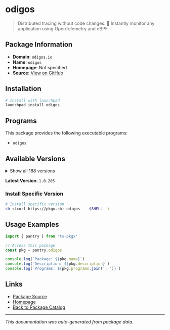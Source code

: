 # odigos

> Distributed tracing without code changes. 🚀 Instantly monitor any application using OpenTelemetry and eBPF

## Package Information

- **Domain**: `odigos.io`
- **Name**: `odigos`
- **Homepage**: Not specified
- **Source**: [View on GitHub](https://github.com/pkgxdev/pantry/tree/main/projects/odigos.io/package.yml)

## Installation

```bash
# Install with launchpad
launchpad install odigos
```

## Programs

This package provides the following executable programs:

- `odigos`

## Available Versions

<details>
<summary>Show all 188 versions</summary>

- `1.0.205`, `1.0.204`, `1.0.203`, `1.0.202`, `1.0.201`
- `1.0.200`, `1.0.199`, `1.0.198`, `1.0.196`, `1.0.195`
- `1.0.193`, `1.0.192`, `1.0.191`, `1.0.190`, `1.0.189`
- `1.0.188`, `1.0.187`, `1.0.186`, `1.0.185`, `1.0.184`
- `1.0.183`, `1.0.182`, `1.0.181`, `1.0.180`, `1.0.179`
- `1.0.178`, `1.0.177`, `1.0.175`, `1.0.172`, `1.0.171`
- `1.0.170`, `1.0.169`, `1.0.168`, `1.0.166`, `1.0.165`
- `1.0.164`, `1.0.163`, `1.0.162`, `1.0.161`, `1.0.160`
- `1.0.159`, `1.0.158`, `1.0.157`, `1.0.156`, `1.0.155`
- `1.0.154`, `1.0.153`, `1.0.152`, `1.0.151`, `1.0.150`
- `1.0.149`, `1.0.148`, `1.0.147`, `1.0.146`, `1.0.145`
- `1.0.144`, `1.0.143`, `1.0.142`, `1.0.141`, `1.0.140`
- `1.0.139`, `1.0.138`, `1.0.137`, `1.0.136`, `1.0.135`
- `1.0.133`, `1.0.132`, `1.0.131`, `1.0.130`, `1.0.129`
- `1.0.128`, `1.0.127`, `1.0.125`, `1.0.124`, `1.0.123`
- `1.0.122`, `1.0.121`, `1.0.120`, `1.0.119`, `1.0.118`
- `1.0.117`, `1.0.116`, `1.0.115`, `1.0.114`, `1.0.113`
- `1.0.112`, `1.0.111`, `1.0.110`, `1.0.109`, `1.0.108`
- `1.0.107`, `1.0.106`, `1.0.105`, `1.0.104`, `1.0.103`
- `1.0.102`, `1.0.101`, `1.0.100`, `1.0.99`, `1.0.98`
- `1.0.97`, `1.0.95`, `1.0.94`, `1.0.93`, `1.0.92`
- `1.0.91`, `1.0.90`, `1.0.89`, `1.0.86`, `1.0.85`
- `1.0.84`, `1.0.83`, `1.0.82`, `1.0.81`, `1.0.80`
- `1.0.79`, `1.0.78`, `1.0.77`, `1.0.76`, `1.0.75`
- `1.0.74`, `1.0.73`, `1.0.72`, `1.0.71`, `1.0.70`
- `1.0.69`, `1.0.68`, `1.0.67`, `1.0.65`, `1.0.64`
- `1.0.63`, `1.0.62`, `1.0.61`, `1.0.60`, `1.0.59`
- `1.0.58`, `1.0.57`, `1.0.55`, `1.0.54`, `1.0.53`
- `1.0.52`, `1.0.51`, `1.0.50`, `1.0.49`, `1.0.48`
- `1.0.47`, `1.0.46`, `1.0.45`, `1.0.44`, `1.0.43`
- `1.0.42`, `1.0.41`, `1.0.40`, `1.0.39`, `1.0.38`
- `1.0.37`, `1.0.36`, `1.0.35`, `1.0.34`, `1.0.33`
- `1.0.32`, `1.0.31`, `1.0.30`, `1.0.29`, `1.0.28`
- `1.0.27`, `1.0.26`, `1.0.25`, `1.0.24`, `1.0.23`
- `1.0.22`, `1.0.21`, `1.0.20`, `1.0.19`, `1.0.18`
- `1.0.17`, `1.0.15`, `1.0.14`, `1.0.13`, `1.0.12`
- `1.0.11`, `1.0.10`, `1.0.9`, `1.0.8`, `1.0.5`
- `1.0.4`, `1.0.2`, `1.0.1`

</details>

**Latest Version**: `1.0.205`

### Install Specific Version

```bash
# Install specific version
sh <(curl https://pkgx.sh) odigos -- $SHELL -i
```

## Usage Examples

```typescript
import { pantry } from 'ts-pkgx'

// Access this package
const pkg = pantry.odigos

console.log(`Package: ${pkg.name}`)
console.log(`Description: ${pkg.description}`)
console.log(`Programs: ${pkg.programs.join(', ')}`)
```

## Links

- [Package Source](https://github.com/pkgxdev/pantry/tree/main/projects/odigos.io/package.yml)
- [Homepage](#)
- [Back to Package Catalog](../../package-catalog.md)

---

*This documentation was auto-generated from package data.*
